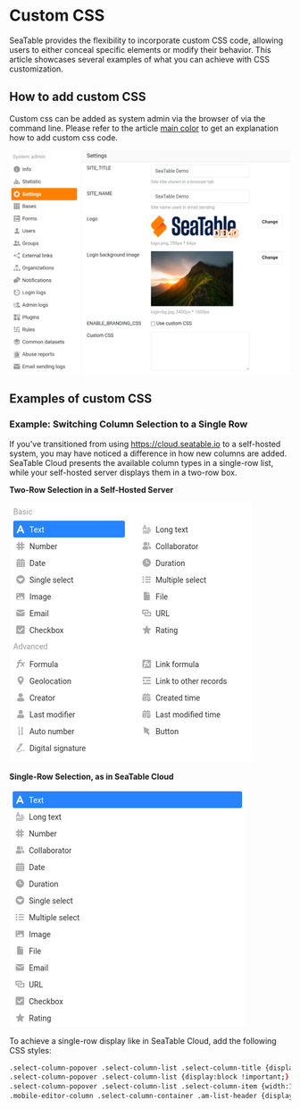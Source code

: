 # Custom CSS

SeaTable provides the flexibility to incorporate custom CSS code, allowing users to either conceal specific elements or modify their behavior. This article showcases several examples of what you can achieve with CSS customization.

## How to add custom CSS

Custom css can be added as system admin via the browser of via the command line.
Please refer to the article [main color](../customization/main-color.md) to get an explanation how to add custom css code.

![Customization via web interface as system admin](../assets/images/seatable-customizing-web-interface.png)

## Examples of custom CSS

### Example: Switching Column Selection to a Single Row

If you've transitioned from using <https://cloud.seatable.io> to a self-hosted system, you may have noticed a difference in how new columns are added. SeaTable Cloud presents the available column types in a single-row list, while your self-hosted server displays them in a two-row box.

**Two-Row Selection in a Self-Hosted Server**

![Self-hosted: Two rows of possible column types](../assets/images/seatable_custom_css_new_column_two_rows.png)

**Single-Row Selection, as in SeaTable Cloud**

![SeaTable Cloud: One row of possible column types](../assets/images/seatable_custom_css_new_column_one_row.png)

To achieve a single-row display like in SeaTable Cloud, add the following CSS styles:

```bash
.select-column-popover .select-column-list .select-column-title {display:none;}
.select-column-popover .select-column-list {display:block !important;}
.select-column-popover .select-column-list .select-column-item {width:100% !important;}
.mobile-editor-column .select-column-container .am-list-header {display:none;}
```
